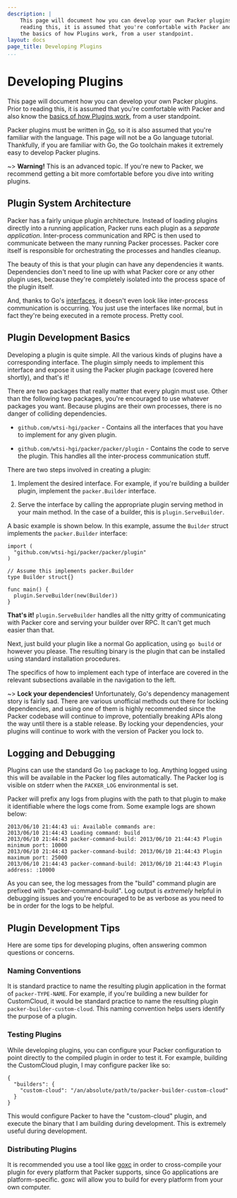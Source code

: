 ```yaml
---
description: |
    This page will document how you can develop your own Packer plugins. Prior to
    reading this, it is assumed that you're comfortable with Packer and also know
    the basics of how Plugins work, from a user standpoint.
layout: docs
page_title: Developing Plugins
...
```


# Developing Plugins

This page will document how you can develop your own Packer plugins. Prior to
reading this, it is assumed that you're comfortable with Packer and also know
the [basics of how Plugins work](/docs/extend/plugins.html), from a user
standpoint.

Packer plugins must be written in [Go](https://golang.org/), so it is also
assumed that you're familiar with the language. This page will not be a Go
language tutorial. Thankfully, if you are familiar with Go, the Go toolchain
makes it extremely easy to develop Packer plugins.

\~&gt; **Warning!** This is an advanced topic. If you're new to Packer, we
recommend getting a bit more comfortable before you dive into writing plugins.

## Plugin System Architecture

Packer has a fairly unique plugin architecture. Instead of loading plugins
directly into a running application, Packer runs each plugin as a *separate
application*. Inter-process communication and RPC is then used to communicate
between the many running Packer processes. Packer core itself is responsible for
orchestrating the processes and handles cleanup.

The beauty of this is that your plugin can have any dependencies it wants.
Dependencies don't need to line up with what Packer core or any other plugin
uses, because they're completely isolated into the process space of the plugin
itself.

And, thanks to Go's
[interfaces](https://golang.org/doc/effective_go.html#interfaces_and_types), it
doesn't even look like inter-process communication is occurring. You just use
the interfaces like normal, but in fact they're being executed in a remote
process. Pretty cool.

## Plugin Development Basics

Developing a plugin is quite simple. All the various kinds of plugins have a
corresponding interface. The plugin simply needs to implement this interface and
expose it using the Packer plugin package (covered here shortly), and that's it!

There are two packages that really matter that every plugin must use. Other than
the following two packages, you're encouraged to use whatever packages you want.
Because plugins are their own processes, there is no danger of colliding
dependencies.

-   `github.com/wtsi-hgi/packer` - Contains all the interfaces that you have to
    implement for any given plugin.

-   `github.com/wtsi-hgi/packer/packer/plugin` - Contains the code to serve
    the plugin. This handles all the inter-process communication stuff.

There are two steps involved in creating a plugin:

1.  Implement the desired interface. For example, if you're building a builder
    plugin, implement the `packer.Builder` interface.

2.  Serve the interface by calling the appropriate plugin serving method in your
    main method. In the case of a builder, this is `plugin.ServeBuilder`.

A basic example is shown below. In this example, assume the `Builder` struct
implements the `packer.Builder` interface:

``` {.go}
import (
  "github.com/wtsi-hgi/packer/packer/plugin"
)

// Assume this implements packer.Builder
type Builder struct{}

func main() {
  plugin.ServeBuilder(new(Builder))
}
```

**That's it!** `plugin.ServeBuilder` handles all the nitty gritty of
communicating with Packer core and serving your builder over RPC. It can't get
much easier than that.

Next, just build your plugin like a normal Go application, using `go build` or
however you please. The resulting binary is the plugin that can be installed
using standard installation procedures.

The specifics of how to implement each type of interface are covered in the
relevant subsections available in the navigation to the left.

\~&gt; **Lock your dependencies!** Unfortunately, Go's dependency management
story is fairly sad. There are various unofficial methods out there for locking
dependencies, and using one of them is highly recommended since the Packer
codebase will continue to improve, potentially breaking APIs along the way until
there is a stable release. By locking your dependencies, your plugins will
continue to work with the version of Packer you lock to.

## Logging and Debugging

Plugins can use the standard Go `log` package to log. Anything logged using this
will be available in the Packer log files automatically. The Packer log is
visible on stderr when the `PACKER_LOG` environmental is set.

Packer will prefix any logs from plugins with the path to that plugin to make it
identifiable where the logs come from. Some example logs are shown below:

``` {.text}
2013/06/10 21:44:43 ui: Available commands are:
2013/06/10 21:44:43 Loading command: build
2013/06/10 21:44:43 packer-command-build: 2013/06/10 21:44:43 Plugin minimum port: 10000
2013/06/10 21:44:43 packer-command-build: 2013/06/10 21:44:43 Plugin maximum port: 25000
2013/06/10 21:44:43 packer-command-build: 2013/06/10 21:44:43 Plugin address: :10000
```

As you can see, the log messages from the "build" command plugin are prefixed
with "packer-command-build". Log output is *extremely* helpful in debugging
issues and you're encouraged to be as verbose as you need to be in order for the
logs to be helpful.

## Plugin Development Tips

Here are some tips for developing plugins, often answering common questions or
concerns.

### Naming Conventions

It is standard practice to name the resulting plugin application in the format
of `packer-TYPE-NAME`. For example, if you're building a new builder for
CustomCloud, it would be standard practice to name the resulting plugin
`packer-builder-custom-cloud`. This naming convention helps users identify the
purpose of a plugin.

### Testing Plugins

While developing plugins, you can configure your Packer configuration to point
directly to the compiled plugin in order to test it. For example, building the
CustomCloud plugin, I may configure packer like so:

``` {.javascript}
{
  "builders": {
    "custom-cloud": "/an/absolute/path/to/packer-builder-custom-cloud"
  }
}
```

This would configure Packer to have the "custom-cloud" plugin, and execute the
binary that I am building during development. This is extremely useful during
development.

### Distributing Plugins

It is recommended you use a tool like [goxc](https://github.com/laher/goxc) in
order to cross-compile your plugin for every platform that Packer supports,
since Go applications are platform-specific. goxc will allow you to build for
every platform from your own computer.
